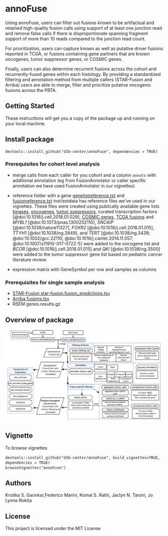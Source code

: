 # annoFuse

Using annoFuse, users can filter out fusions known to be artifactual and retained high-quality fusion calls using support of at least one junction read and remove false calls if there is disproportionate spanning fragment support of more than 10 reads compared to the junction read count. 

For prioritization, users can capture known as well as putative driver fusions reported in TCGA, or fusions containing gene partners that are known oncogenes, tumor suppressor genes, or COSMIC genes. 

Finally, users can also determine recurrent fusions across the cohort and recurrently-fused genes within each histology. By providing a standardized filtering and annotation method from multiple callers (STAR-Fusion and Arriba) users are able to merge, filter and prioritize putative oncogenic fusions across the PBTA. 

## Getting Started

These instructions will get you a copy of the package up and running on your local machine. 

## Install package

```
devtools::install_github("d3b-center/annoFuse", dependencies = TRUE)
```

### Prerequisites for cohort level analysis

 - merge calls from each caller for you cohort and a column `annots` with additional annotation (eg from FusionAnnotator or caller specific annotation we have used FusionAnnotator in our vignettes)

 - reference folder  with a gene [genelistreference.txt](https://github.com/d3b-center/annoFuse/blob/master/inst/extdata/genelistreference.txt) and [fusionreference.txt](https://github.com/d3b-center/annoFuse/blob/master/inst/extdata/fusionreference.txt) inst/extdata has reference files we've used in our vignettes.
These files were created using publically available gene lists [kinases](http://kinase.com/human/kinome/tables/Kincat_Hsap.08.02.xls), [oncogenes](http://www.bushmanlab.org/assets/doc/allOnco_Feb2017.tsv), [tumor suppressors](https://bioinfo.uth.edu/TSGene/Human_TSGs.txt?csrt=5027697123997809089), curated transcription factors [@doi:10.1016/j.cell.2018.01.029], [COSMIC genes](https://cancer.sanger.ac.uk/census), [TCGA fusions](https://tumorfusions.org/PanCanFusV2/downloads/pancanfus.txt.gz) and _MYBL1_ [@doi:10.1073/pnas.1300252110], _SNCAIP_ [@doi:10.1038/nature11327], _FOXR2_ [@doi:10.1016/j.cell.2016.01.015], _TTYH1_ [@doi:10.1038/ng.2849], and _TERT_ [@doi:10.1038/ng.3438; @doi:10.1002/gcc.22110; @doi:10.1016/j.canlet.2014.11.057; @doi:10.1007/s11910-017-0722-5] were added to the oncogene list and _BCOR_ [@doi:10.1016/j.cell.2016.01.015] and _QKI_ [@doi:10.1038/ng.3500] were added to the tumor suppressor gene list based on pediatric cancer literature review.

 - expression matrix with GeneSymbol per row and samples as columns
 
### Prerequisites for single sample analysis

 - [STAR-Fusion star-fusion.fusion_predictions.tsv ](https://github.com/STAR-Fusion/STAR-Fusion/wiki#output-from-star-fusion)
 - [Arriba fusions.tsv](https://arriba.readthedocs.io/en/latest/output-files/)
 - RSEM genes.results.gz

## Overview of package

![](vignettes/Figure_1.png)


## Vignette

To browse vignettes

```
devtools::install_github("d3b-center/annoFuse", build_vignettes=TRUE, dependencies = TRUE)
browseVignettes("annoFuse")
```



## Authors
Krutika S. Gaonkar,Federico Marini, Komal S. Rathi, Jaclyn N. Taroni, Jo Lynne Rokita

## License

This project is licensed under the MIT License 
